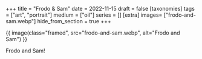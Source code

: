 +++
title = "Frodo & Sam"
date = 2022-11-15
draft =  false
[taxonomies]
tags = ["art", "portrait"]
medium = ["oil"]
series = []
[extra]
images= ["frodo-and-sam.webp"]
hide_from_section = true
+++

{{ image(class="framed", src="frodo-and-sam.webp", alt="Frodo and Sam") }}

Frodo and Sam!
